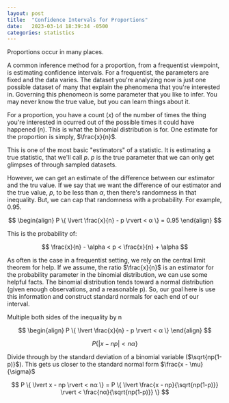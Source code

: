 ```yaml
---
layout: post
title:  "Confidence Intervals for Proportions"
date:   2023-03-14 18:39:34 -0500
categories: statistics
---
```


Proportions occur in many places.

A common inference method for a proportion, from a frequentist viewpoint, is estimating confidence intervals. For a frequentist, the parameters are fixed and the data varies. The dataset you're analyzing now is just one possible dataset of many that explain the phenomena that you're interested in. Governing this phenomeon is some parameter that you like to infer. You may never know the true value, but you can learn things about it.

For a proportion, you have a count ($x$) of the number of times the thing you're interested in ocurred out of the possible times it could have happened ($n$). This is what the binomial distribution is for. One estimate for the proportion is simply, $\frac{x}{n}$.

This is one of the most basic "estimators" of a statistic. It is estimating a true statistic, that we'll call $p$. $p$ is the true parameter that we can only get glimpses of through sampled datasets.

However, we can get an estimate of the difference between our estimator and the tru value. If we say that we want the difference of our estimator and the true value, $p$, to be less than $\alpha$, then there's randomness in that inequality. But, we can cap that randomness with a probability. For example, $0.95$.

$$
\begin{align}
P \{ \lvert \frac{x}{n} - p \rvert < α \} = 0.95
\end{align}
$$

This is the probability of:

$$
\frac{x}{n} - \alpha < p < \frac{x}{n} + \alpha
$$

As often is the case in a frequentist setting, we rely on the central limit theorem for help. If we assume, the ratio $\frac{x}{n}$ is an estimator for the probability parameter in the binomial distribution, we can use some helpful facts. The binomial distribution tends toward a normal distribution (given enough observations, and a reasonable p). So, our goal here is use this information and construct standard normals for each end of our interval.

Multiple both sides of the inequality by n

$$
\begin{align}
P \{ \lvert \frac{x}{n} - p \rvert < α \}
\end{align}
$$

$$
P \{ \lvert x - np \rvert < nα \}
$$

Divide through by the standard deviation of a binomial variable ($\sqrt{np(1-p)}$). This gets us closer to the standard normal form $\frac{x - \mu}{\sigma}$

$$
P \{ \lvert x - np \rvert < nα \} = P \{ \lvert \frac{x - np}{\sqrt{np(1-p)}} \rvert < \frac{nα}{\sqrt{np(1-p)}} \}
$$
